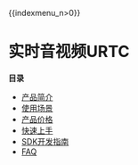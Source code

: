 {{indexmenu_n>0}}

# 实时音视频URTC

**目录**  

  - [产品简介](/introduction/index.md)  
  - [使用场景](/scenario.md)  
  - [产品价格](/price.md)  
  - [快速上手](/quick.md)  
  - [SDK开发指南](/sdk/index.md)  
  - [FAQ](/faq.md)  
